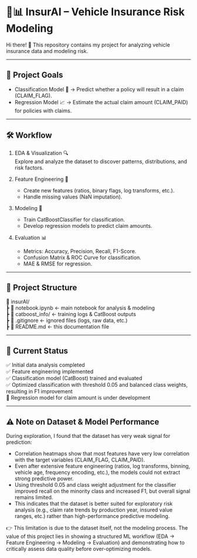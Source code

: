 # 🚗📊 InsurAI – Vehicle Insurance Risk Modeling

Hi there! 👋 This repository contains my project for analyzing vehicle insurance data and modeling risk.

---

## 🎯 Project Goals

- Classification Model 🧮 → Predict whether a policy will result in a claim (CLAIM_FLAG).  
- Regression Model 📈 → Estimate the actual claim amount (CLAIM_PAID) for policies with claims.

---

## 🛠 Workflow

1. EDA & Visualization 🔍  
   Explore and analyze the dataset to discover patterns, distributions, and risk factors.  

2. Feature Engineering 🧩  
   - Create new features (ratios, binary flags, log transforms, etc.).  
   - Handle missing values (NaN imputation).  

3. Modeling 🤖  
   - Train CatBoostClassifier for classification.  
   - Develop regression models to predict claim amounts.  

4. Evaluation 📊  
   - Metrics: Accuracy, Precision, Recall, F1-Score.  
   - Confusion Matrix & ROC Curve for classification.  
   - MAE & RMSE for regression.

---

## 📂 Project Structure

📁 insurAI/  
┣ 📓 notebook.ipynb ← main notebook for analysis & modeling  
┣ 📁 catboost_info/ ← training logs & CatBoost outputs  
┣ 📄 .gitignore ← ignored files (logs, raw data, etc.)  
┣ 📄 README.md ← this documentation file

---

## 📌 Current Status

✅ Initial data analysis completed  
✅ Feature engineering implemented  
✅ Classification model (CatBoost) trained and evaluated  
✅ Optimized classification with threshold 0.05 and balanced class weights, resulting in F1 improvement  
🚧 Regression model for claim amount is under development

---

## ⚠️ Note on Dataset & Model Performance

During exploration, I found that the dataset has very weak signal for prediction:  

- Correlation heatmaps show that most features have very low correlation with the target variables (CLAIM_FLAG, CLAIM_PAID).  
- Even after extensive feature engineering (ratios, log transforms, binning, vehicle age, frequency encoding, etc.), the models could not extract strong predictive power.  
- Using threshold 0.05 and class weight adjustment for the classifier improved recall on the minority class and increased F1, but overall signal remains limited.  
- This indicates that the dataset is better suited for exploratory risk analysis (e.g., claim rate trends by production year, insured value ranges, etc.) rather than high-performance predictive modeling.  

👉 This limitation is due to the dataset itself, not the modeling process. The value of this project lies in showing a structured ML workflow (EDA → Feature Engineering → Modeling → Evaluation) and demonstrating how to critically assess data quality before over-optimizing models.